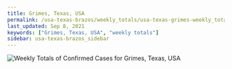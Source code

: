 ```yaml
---
title: Grimes, Texas, USA
permalink: /usa-texas-brazos/weekly_totals/usa-texas-grimes-weekly_totals.html
last_updated: Sep 8, 2021
keywords: ["Grimes, Texas, USA", "weekly totals"]
sidebar: usa-texas-brazos_sidebar
---
```


![Weekly Totals of Confirmed Cases for Grimes, Texas, USA](/covid_tracker/images/graphs/usa-texas-grimes-weekly_totals_graph.png)
